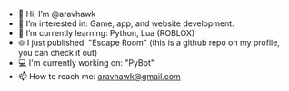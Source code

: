 - 👋 Hi, I’m @aravhawk
- 👀 I’m interested in: Game, app, and website development.
- 🌱 I’m currently learning: Python, Lua (ROBLOX)
- 🌐 I just published: "Escape Room" (this is a github repo on my profile, you can check it out)
- 💻 I'm currently working on: "PyBot"
- 📫 How to reach me: aravhawk@gmail.com

<!---
aravhawk/aravhawk is a ✨ special ✨ repository because its `README.md` (this file) appears on your GitHub profile.
You can click the Preview link to take a look at your changes.
--->
